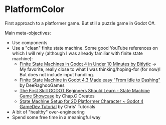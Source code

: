 # PlatformColor

First approach to a platformer game. But still a puzzle game in Godot C#.

Main meta-objectives:
* Use components 
* Use a "clean" finite state machine. Some good YouTube references on which I will rely (although I was already familiar with finite state machine):
  * [Finite State Machines in Godot 4 in Under 10 Minutes by Bitlytic](https://www.youtube.com/watch?v=ow_Lum-Agbs) &rarr; My favorite, really close to what I was thinking/hoping-for (for  now)! But does not include input handling.
  * [Finite State Machine in Godot 4.3 Made easy "From Idle to Dashing"](https://www.youtube.com/watch?v=yAMgT28kYsc) by DeeRaghooGames
  * [The First Skill GODOT Beginners Should Learn - State Machine Game Showcase](https://www.youtube.com/watch?v=ExuzWQ077n4) by Chap.C Creates
  * [State Machine Setup for 2D Platformer Character ~ Godot 4 GameDev Tutorial](https://www.youtube.com/watch?v=fuGiJdMrCAk) by Chris' Tutorials
* A bit of "healthy" over-engineering
* Spend some free time in a meaningful way